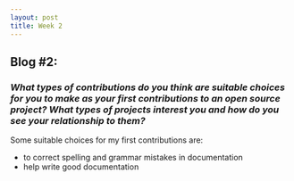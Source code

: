 ```yaml
---
layout: post
title: Week 2
---
```

## **Blog #2:**    

### **_What types of contributions do you think are suitable choices for you to make as your first contributions to an open source project? What types of projects interest you and how do you see your relationship to them?_**  

Some suitable choices for my first contributions are:  
* to correct spelling and grammar mistakes in documentation
* help write good documentation 
